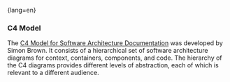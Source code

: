 {lang=en}
### C4 Model
The [C4 Model for Software Architecture Documentation](https://c4model.com/)
was developed by Simon Brown.
It consists of a hierarchical set of software architecture diagrams for context, containers, components, and code.
The hierarchy of the C4 diagrams provides different levels of abstraction, each of which is relevant to a different audience.


